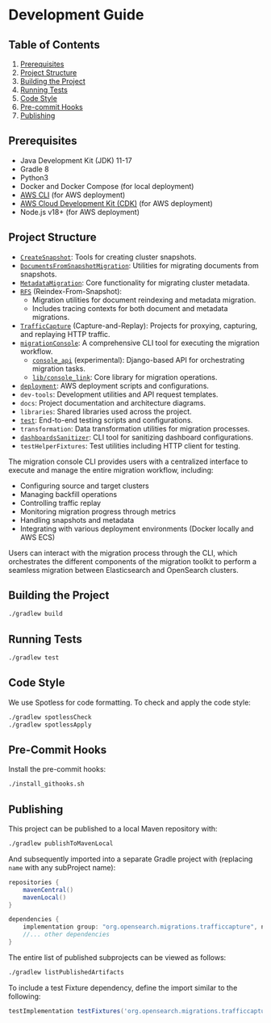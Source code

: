 # Development Guide

## Table of Contents
1. [Prerequisites](#prerequisites)
2. [Project Structure](#project-structure)
3. [Building the Project](#building-the-project)
4. [Running Tests](#running-tests)
5. [Code Style](#code-style)
6. [Pre-commit Hooks](#pre-commit-hooks)
7. [Publishing](#publishing)

## Prerequisites

- Java Development Kit (JDK) 11-17
- Gradle 8
- Python3
- Docker and Docker Compose (for local deployment)
- [AWS CLI](https://docs.aws.amazon.com/cli/latest/userguide/getting-started-install.html#getting-started-install-instructions) (for AWS deployment)
- [AWS Cloud Development Kit (CDK)](https://docs.aws.amazon.com/cdk/v2/guide/getting_started.html) (for AWS deployment)
- Node.js v18+ (for AWS deployment)


## Project Structure

- [`CreateSnapshot`](CreateSnapshot/README.md): Tools for creating cluster snapshots.
- [`DocumentsFromSnapshotMigration`](DocumentsFromSnapshotMigration/README.md): Utilities for migrating documents from snapshots.
- [`MetadataMigration`](MetadataMigration/README.md): Core functionality for migrating cluster metadata.
- [`RFS`](RFS/README.md) (Reindex-From-Snapshot):
  - Migration utilities for document reindexing and metadata migration.
  - Includes tracing contexts for both document and metadata migrations.
- [`TrafficCapture`](TrafficCapture/README.md) (Capture-and-Replay): Projects for proxying, capturing, and replaying HTTP traffic.
- [`migrationConsole`](TrafficCapture/dockerSolution/src/main/docker/migrationConsole/README.md): A comprehensive CLI tool for executing the migration workflow.
  - [`console_api`](TrafficCapture/dockerSolution/src/main/docker/migrationConsole/console_api/README.md) (experimental): Django-based API for orchestrating migration tasks.
  - [`lib/console_link`](TrafficCapture/dockerSolution/src/main/docker/migrationConsole/lib/console_link/README.md): Core library for migration operations.
- [`deployment`](deployment/README.md): AWS deployment scripts and configurations.
- `dev-tools`: Development utilities and API request templates.
- `docs`: Project documentation and architecture diagrams.
- `libraries`: Shared libraries used across the project.
- [`test`](test/README.md): End-to-end testing scripts and configurations.
- `transformation`: Data transformation utilities for migration processes.
- [`dashboardsSanitizer`](dashboardsSanitizer/README.md): CLI tool for sanitizing dashboard configurations.
- `testHelperFixtures`: Test utilities including HTTP client for testing.

The migration console CLI provides users with a centralized interface to execute and manage the entire migration workflow, including:
- Configuring source and target clusters
- Managing backfill operations
- Controlling traffic replay
- Monitoring migration progress through metrics
- Handling snapshots and metadata
- Integrating with various deployment environments (Docker locally and AWS ECS)

Users can interact with the migration process through the CLI, which orchestrates the different components of the migration toolkit to perform a seamless migration between Elasticsearch and OpenSearch clusters.

## Building the Project

```bash
./gradlew build
```

## Running Tests

```bash
./gradlew test
```

## Code Style

We use Spotless for code formatting. To check and apply the code style:

```bash
./gradlew spotlessCheck
./gradlew spotlessApply
```

## Pre-Commit Hooks

Install the pre-commit hooks:

```bash
./install_githooks.sh
```

## Publishing

This project can be published to a local Maven repository with:
```sh
./gradlew publishToMavenLocal
```

And subsequently imported into a separate Gradle project with (replacing `name` with any subProject name):
```groovy
repositories {
    mavenCentral()
    mavenLocal()
}

dependencies {
    implementation group: "org.opensearch.migrations.trafficcapture", name: "captureKafkaOffloader", version: "0.1.0-SNAPSHOT"
    //... other dependencies
}
```

The entire list of published subprojects can be viewed as follows:     
```sh
./gradlew listPublishedArtifacts
```


To include a test Fixture dependency, define the import similar to the following:

```groovy
testImplementation testFixtures('org.opensearch.migrations.trafficcapture:trafficReplayer:0.1.0-SNAPSHOT')
```
